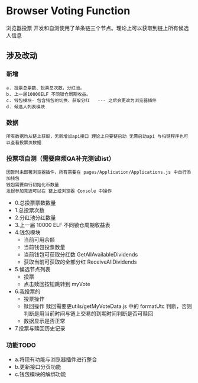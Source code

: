 # Browser Voting Function

浏览器投票
开发和自测使用了单条链三个节点。理论上可以获取到链上所有候选人信息

## 涉及改动

### 新增

    a. 投票总票数、投票总次数，分红池。
    b. 上一届10000ELF 不同锁仓周期收益。
    c. 钱包模块- 包含钱包的切换、获取分红   --- 之后会更改为浏览器插件
    d. 候选人列表模块

### 数据

    所有数据均从链上获取，无新增加api接口 理论上只要链启动 无需启动api 与扫链程序也可以查看投票页数据

### 投票项自测（需要麻烦QA补充测试list）

    因暂时未部署浏览器插件，所有需要在 pages/Application/Applications.js 中自行添加钱包
    钱包需要自行初始化币数量
    发起参加竞选可以在 链上或浏览器 Console 中操作

- 0.总投票票数数量
- 1.总投票次数
- 2.分红池分红数量
- 3.上一届 10000 ELF 不同锁仓周期收益表
- 4.钱包模块
  - 当前可用余额
  - 当前钱包投票数量
  - 当前钱包可获取分红数 GetAllAvailableDividends
  - 获取当前可获取的全部分红 ReceiveAllDividends
- 5.候选节点列表
  - 投票
  - 点击赎回按钮跳转到 myVote
- 6.我投票的
  - 投票操作
  - 赎回操作 赎回需要更utils/getMyVoteData.js 中的 formatUtc 判断，否则判断是用当前时间与链上交易的到期时间判断是否可赎回
  - 数据显示是否正常
- 7.投票与赎回历史记录

### 功能TODO

- a.将现有功能与浏览器插件进行整合
- b.更新接口分页功能
- c.钱包模块的解绑功能
